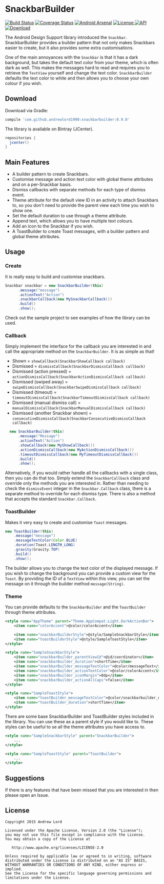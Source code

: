 # SnackbarBuilder

[![Build Status](https://travis-ci.org/andrewlord1990/SnackbarBuilder.svg?branch=master)](https://travis-ci.org/andrewlord1990/SnackbarBuilder)
[![Coverage Status](https://coveralls.io/repos/andrewlord1990/SnackbarBuilder/badge.svg?branch=master&service=github)](https://coveralls.io/github/andrewlord1990/SnackbarBuilder?branch=master)
[![Android Arsenal](https://img.shields.io/badge/Android%20Arsenal-SnackbarBuilder-brightgreen.svg?style=flat)](https://android-arsenal.com/details/1/3357)
[![License](https://img.shields.io/badge/license-Apache%202.0-green.svg) ](https://github.com/andrewlord1990/SnackbarBuilder/blob/master/LICENSE)
[![API](https://img.shields.io/badge/API-9%2B-brightgreen.svg?style=flat)](https://android-arsenal.com/api?level=9)
[![Download](https://api.bintray.com/packages/andrewlord1990/maven/snackbar-builder/images/download.svg) ](https://bintray.com/andrewlord1990/maven/snackbar-builder/_latestVersion)

The Android Design Support library introduced the `Snackbar`. SnackbarBuilder provides a builder pattern that not only makes Snackbars easier to create, but it also provides some extra customisations.

One of the main annoyances with the `Snackbar` is that it has a dark background, but takes the default text color from your theme, which is often dark as well. This makes the messages hard to read and requires you to retrieve the `TextView` yourself and change the text color. `SnackbarBuilder` defaults the text color to white and then allows you to choose your own colour if you wish.


## Download

Download via Gradle:
```groovy
compile 'com.github.andrewlord1990:snackbarbuilder:0.9.0'
```

The library is available on Bintray (JCenter).

```groovy
repositories {
  jcenter()
}
```

## Main Features

- A builder pattern to create Snackbars.
- Customise message and action text color with global theme attributes and on a per-Snackbar basis.
- Dismiss callbacks with separate methods for each type of dismiss event.
- Theme attribute for the default view ID in an activity to attach Snackbars to, so you don't need to provide the parent view each time you wish to show one.
- Set the default duration to use through a theme attribute.
- Append text, which allows you to have multiple text colours.
- Add an icon to the Snackbar if you wish.
- A ToastBuilder to create Toast messages, with a builder pattern and global theme attributes.

## Usage

### Create

It is really easy to build and customise snackbars.

```java
Snackbar snackbar = new SnackbarBuilder(this)
      .message("message")
      .actionText("Action")
      .snackbarCallback(new MySnackbarCallback())
      .build()
      .show();
```

Check out the sample project to see examples of how the library can be used.

### Callback

Simply implement the interface for the callback you are interested in and call the appropriate method on the `SnackbarBuilder`. It is as simple as that!

- Shown = `showCallback(SnackbarShowCallback callback)`
- Dismissed = `dismissCallback(SnackbarDismissCallback callback)`
- Dismissed (action pressed) = `actionDismissCallback(SnackbarActionDismissCallback callback)`
- Dismissed (swiped away) = `swipeDismissCallback(SnackbarSwipeDismissCallback callback)`
- Dismissed (timeout) = `timeoutDismissCallback(SnackbarTimeoutDismissCallback callback)`
- Dismissed (manual dismiss call) = `manualDismissCallback(SnackbarManualDismissCallback callback)`
- Dismissed (another Snackbar shown) = `consecutiveDismissCallback(SnackbarConsecutiveDismissCallback callback)`

```java
  new SnackbarBuilder(this)
      .message("Message")
      .actionText("Action")
      .showCallback(new MyShowCallback())
      .actionDismissCallback(new MyActionDismissCallback())
      .timeoutDismissCallback(new MyTimeoutDismissCallback())
      .build()
      .show();
```

Alternatively, if you would rather handle all the callbacks with a single class, then you can do that too. Simply extend the `SnackbarCallback` class and override only the methods you are interested in. Rather than needing to check the `dismissEvent` integer in the `Snackbar.Callback` class, there is a separate method to override for each dismiss type. There is also a method that accepts the standard `Snackbar.Callback`.


### ToastBuilder

Makes it very easy to create and customise `Toast` messages.

```java
new ToastBuilder(this)
    .message("message")
    .messageTextColor(Color.BLUE)
    .duration(Toast.LENGTH_LONG)
    .gravity(Gravity.TOP)
    .build()
    .show();
```

The builder allows you to change the text color of the displayed message. If you wish to change the background you can provide a custom view for the `Toast`. By providing the ID of a `TextView` within this view, you can set the message on it through the builder method `message(String)`.

### Theme

You can provide defaults to the `SnackbarBuilder` and the `ToastBuilder` through theme attributes.

```xml
<style name="AppTheme" parent="Theme.AppCompat.Light.DarkActionBar">
    <item name="colorAccent">@color/colorAccent</item>

    <item name="snackbarBuilderStyle">@style/SampleSnackbarStyle</item>
    <item name="toastBuilderStyle">@style/SampleToastStyle</item>
</style>

<style name="SampleSnackbarStyle">
    <item name="snackbarBuilder_parentViewId">@id/coordinator</item>
    <item name="snackbarBuilder_duration">shortTime</item>
    <item name="snackbarBuilder_messageTextColor">@color/messageText</item>
    <item name="snackbarBuilder_actionTextColor">@color/colorAccent</item>
    <item name="snackbarBuilder_iconMargin">8dp</item>
    <item name="snackbarBuilder_actionAllCaps">false</item>
</style>

<style name="SampleToastStyle">
    <item name="toastBuilder_messageTextColor">@color/snackbarbuilder_default_message</item>
    <item name="toastBuilder_duration">shortTime</item>
</style>
```

There are some base SnackbarBuilder and ToastBuilder styles included in the library. You can use these as a parent style if you would like to. These styles can be useful to se all the theme attributes you have access to.

```xml
<style name="SampleSnackbarStyle" parent="SnackbarBuilder">
    ...
</style>

<style name="SampleToastStyle" parent="ToastBuilder">
    ...
</style>
```

## Suggestions

If there is any features that have been missed that you are interested in then please open an Issue.

## License

    Copyright 2015 Andrew Lord

    Licensed under the Apache License, Version 2.0 (the "License");
    you may not use this file except in compliance with the License.
    You may obtain a copy of the License at

       http://www.apache.org/licenses/LICENSE-2.0

    Unless required by applicable law or agreed to in writing, software
    distributed under the License is distributed on an "AS IS" BASIS,
    WITHOUT WARRANTIES OR CONDITIONS OF ANY KIND, either express or implied.
    See the License for the specific language governing permissions and
    limitations under the License.

